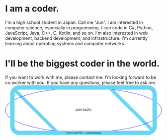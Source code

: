 # I am a coder.
I'm a high school student in Japan. Call me "Jun".
I am interested in computer science, especially in programming.
I can code in C#, Python, JavaScript, Java, C++, C, Kotlin, and so on.
I'm also interested in web development, backend development, and infrastructure.
I'm currently learning about operating systems and computer networks.
# I'll be the biggest coder in the world.
If you want to work with me, please contact me.
I'm looking forward to be co.worker with you.
If you have any questions, please feel free to ask me.
![GitHub Stats](/github-banner.svg)
```
